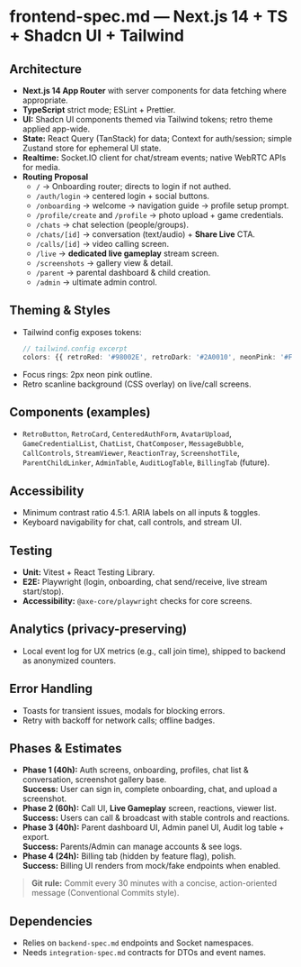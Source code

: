 # frontend-spec.md — Next.js 14 + TS + Shadcn UI + Tailwind

## Architecture
- **Next.js 14 App Router** with server components for data fetching where appropriate.
- **TypeScript** strict mode; ESLint + Prettier.
- **UI:** Shadcn UI components themed via Tailwind tokens; retro theme applied app-wide.
- **State:** React Query (TanStack) for data; Context for auth/session; simple Zustand store for ephemeral UI state.
- **Realtime:** Socket.IO client for chat/stream events; native WebRTC APIs for media.
- **Routing Proposal**
  - `/` → Onboarding router; directs to login if not authed.
  - `/auth/login` → centered login + social buttons.
  - `/onboarding` → welcome → navigation guide → profile setup prompt.
  - `/profile/create` and `/profile` → photo upload + game credentials.
  - `/chats` → chat selection (people/groups).
  - `/chats/[id]` → conversation (text/audio) + **Share Live** CTA.
  - `/calls/[id]` → video calling screen.
  - `/live` → **dedicated live gameplay** stream screen.
  - `/screenshots` → gallery view & detail.
  - `/parent` → parental dashboard & child creation.
  - `/admin` → ultimate admin control.

## Theming & Styles
- Tailwind config exposes tokens:
  ```ts
  // tailwind.config excerpt
  colors: {{ retroRed: '#98002E', retroDark: '#2A0010', neonPink: '#FF2E79' }}
  ```
- Focus rings: 2px neon pink outline.
- Retro scanline background (CSS overlay) on live/call screens.

## Components (examples)
- `RetroButton`, `RetroCard`, `CenteredAuthForm`, `AvatarUpload`, `GameCredentialList`,
  `ChatList`, `ChatComposer`, `MessageBubble`, `CallControls`, `StreamViewer`, `ReactionTray`, `ScreenshotTile`,
  `ParentChildLinker`, `AdminTable`, `AuditLogTable`, `BillingTab` (future).

## Accessibility
- Minimum contrast ratio 4.5:1. ARIA labels on all inputs & toggles.
- Keyboard navigability for chat, call controls, and stream UI.

## Testing
- **Unit:** Vitest + React Testing Library.
- **E2E:** Playwright (login, onboarding, chat send/receive, live stream start/stop).
- **Accessibility:** `@axe-core/playwright` checks for core screens.

## Analytics (privacy-preserving)
- Local event log for UX metrics (e.g., call join time), shipped to backend as anonymized counters.

## Error Handling
- Toasts for transient issues, modals for blocking errors.
- Retry with backoff for network calls; offline badges.

## Phases & Estimates
- **Phase 1 (40h):** Auth screens, onboarding, profiles, chat list & conversation, screenshot gallery base.  
  **Success:** User can sign in, complete onboarding, chat, and upload a screenshot.
- **Phase 2 (60h):** Call UI, **Live Gameplay** screen, reactions, viewer list.  
  **Success:** Users can call & broadcast with stable controls and reactions.
- **Phase 3 (40h):** Parent dashboard UI, Admin panel UI, Audit log table + export.  
  **Success:** Parents/Admin can manage accounts & see logs.
- **Phase 4 (24h):** Billing tab (hidden by feature flag), polish.  
  **Success:** Billing UI renders from mock/fake endpoints when enabled.

> **Git rule:** Commit every 30 minutes with a concise, action-oriented message (Conventional Commits style).

## Dependencies
- Relies on `backend-spec.md` endpoints and Socket namespaces.
- Needs `integration-spec.md` contracts for DTOs and event names.
